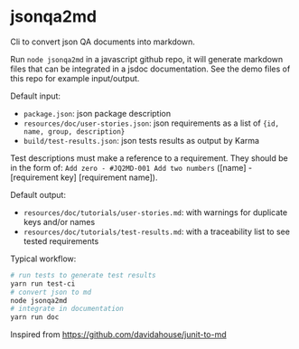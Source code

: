 jsonqa2md
=======

Cli to convert json QA documents into markdown.

Run `node jsonqa2md` in a javascript github repo, it will generate markdown files
that can be integrated in a jsdoc documentation. See the demo files of this repo for example input/output.

Default input:
- `package.json`: json package description
- `resources/doc/user-stories.json`: json requirements as a list of
`{id, name, group, description}`
- `build/test-results.json`: json tests results as output by Karma

Test descriptions must make a reference to a requirement. They should be in the
form of: `Add zero - #JQ2MD-001 Add two numbers` ([name] - [requirement key] [requirement name]).

Default output:
- `resources/doc/tutorials/user-stories.md`: with warnings for duplicate keys and/or names
- `resources/doc/tutorials/test-results.md`: with a traceability list to see tested requirements

Typical workflow:
```sh
# run tests to generate test results
yarn run test-ci
# convert json to md
node jsonqa2md
# integrate in documentation
yarn run doc
```

Inspired from https://github.com/davidahouse/junit-to-md
